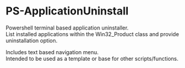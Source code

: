 # PS-ApplicationUninstall
Powershell terminal based application uninstaller.   
List installed applications within the Win32_Product class and provide uninstallation option.   

Includes text based navigation menu.   
Intended to be used as a template or base for other scripts/functions.   
